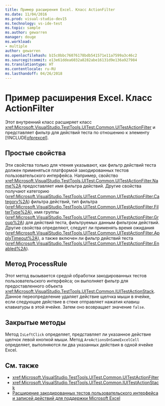 ```yaml
---
title: Пример расширения Excel. Класс ActionFilter
ms.date: 11/04/2016
ms.prod: visual-studio-dev15
ms.technology: vs-ide-test
ms.topic: sample
ms.author: gewarren
manager: douge
ms.workload:
- multiple
author: gewarren
ms.openlocfilehash: b15c0bbc76076178bdb541571e11a7599a3c46c2
ms.sourcegitcommit: e13e61ddea6032a8282abe16131d9e136a927984
ms.translationtype: HT
ms.contentlocale: ru-RU
ms.lasthandoff: 04/26/2018
---
```

# <a name="sample-excel-extension-actionfilter-class"></a>Пример расширения Excel. Класс ActionFilter

Этот внутренний класс расширяет класс <xref:Microsoft.VisualStudio.TestTools.UITest.Common.UITestActionFilter> и представляет фильтр для действий теста по отношению к элементу [!INCLUDE[ofprexcel](../test/includes/ofprexcel_md.md)].

## <a name="simple-properties"></a>Простые свойства

Эти свойства только для чтения указывают, как фильтр действий теста должен применяться платформой закодированных тестов пользовательского интерфейса. Например, свойство <xref:Microsoft.VisualStudio.TestTools.UITest.Common.UITestActionFilter.Name%2A> предоставляет имя фильтра действий. Другие свойства получают категорию (<xref:Microsoft.VisualStudio.TestTools.UITest.Common.UITestActionFilter.Category%2A>) фильтра действий, тип фильтра (<xref:Microsoft.VisualStudio.TestTools.UITest.Common.UITestActionFilter.FilterType%2A>), имя группы (<xref:Microsoft.VisualStudio.TestTools.UITest.Common.UITestActionFilter.Group%2A>) для действий теста, фильтруемых данным фильтром действий. Другие свойства определяют, следует ли применять время ожидания (<xref:Microsoft.VisualStudio.TestTools.UITest.Common.UITestActionFilter.ApplyTimeout%2A>), а также включен ли фильтр действий теста (<xref:Microsoft.VisualStudio.TestTools.UITest.Common.UITestActionFilter.Enabled%2A>).

## <a name="processrule-method"></a>Метод ProcessRule

Этот метод вызывается средой обработки закодированных тестов пользовательского интерфейса; он выполняет фильтр для предоставленного объекта <xref:Microsoft.VisualStudio.TestTools.UITest.Common.IUITestActionStack>. Данное переопределение удаляет действие щелчка мыши в ячейке, если следующее действие в стеке отправляет нажатия клавиш клавиатуры в этой ячейке. Затем оно возвращает значение `false`.

## <a name="private-methods"></a>Закрытые методы

Метод `IsLeftClick` определяет, представляет ли указанное действие щелчок левой кнопкой мыши. Метод `AreActionsOnSameExcelCell` определяет, выполняются ли два указанных действия в одной ячейке Excel.

## <a name="see-also"></a>См. также

- <xref:Microsoft.VisualStudio.TestTools.UITest.Common.UITestActionFilter>
- <xref:Microsoft.VisualStudio.TestTools.UITest.Common.IUITestActionStack>
- [Расширение закодированных тестов пользовательского интерфейса и записей действий для поддержки Microsoft Excel](../test/extending-coded-ui-tests-and-action-recordings-to-support-microsoft-excel.md)
